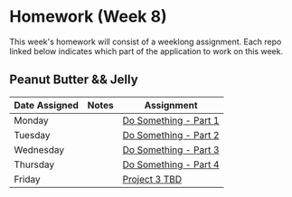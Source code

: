 # Homework (Week 8)

This week's homework will consist of a weeklong assignment. Each repo linked below indicates
which part of the application to work on this week.

## Peanut Butter && Jelly

| Date Assigned | Notes                          | Assignment |
|---------------|--------------------------------|------------|
| Monday        |                                | [Do Something - Part 1](https://github.com/ga-dc/do_something_express_part1) |
| Tuesday       |                                | [Do Something - Part 2](https://github.com/ga-dc/do_something_express_part2) |
| Wednesday     |                                | [Do Something - Part 3](https://github.com/ga-dc/do_something_express_part3) |
| Thursday      |                                | [Do Something - Part 4](https://github.com/ga-dc/do_something_express_part4) |
| Friday        |                                | [Project 3 TBD](#) 
